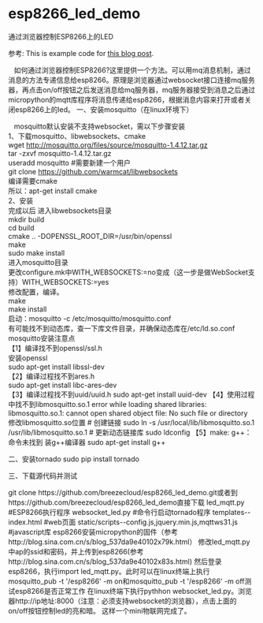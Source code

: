 # esp8266_led_demo
通过浏览器控制ESP8266上的LED

参考:
This is example code for [this blog post](http://jpmens.net/2014/07/03/the-mosquitto-mqtt-broker-gets-websockets-support/).

    如何通过浏览器控制ESP8266?这里提供一个方法。可以用mq消息机制，通过消息的方法专递信息给esp8266。原理是浏览器通过websocket接口连接mq服务器，再点击on/off按钮之后发送消息给mq服务器，mq服务器接受到消息之后通过micropython的mqtt库程序将消息传递给esp8266，根据消息内容来打开或者关闭esp8266上的led。
一、安装mosquitto（在linux环境下）</br>

    mosquitto默认安装不支持websocket，需以下步骤安装</br>
 	1、下载mosquitto、libwebsockets、cmake</br>
 	wget http://mosquitto.org/files/source/mosquitto-1.4.12.tar.gz</br>
 	tar -zxvf mosquitto-1.4.12.tar.gz</br>
 	useradd mosquitto #需要新建一个用户</br>
 	git clone https://github.com/warmcat/libwebsockets</br>
	编译需要cmake</br>
	所以：apt-get install cmake</br>
	2、安装</br>
	完成以后 进入libwebsockets目录</br>
	mkdir build</br>
	cd build</br>
	cmake .. -DOPENSSL_ROOT_DIR=/usr/bin/openssl</br>
	make</br>
	sudo make install</br>
	进入mosquitto目录</br>
	更改configure.mk中WITH_WEBSOCKETS:=no变成（这一步是做WebSocket支持）WITH_WEBSOCKETS:=yes</br>
	修改配置，编译。</br>
	make</br>
	make install</br>
	启动：mosquitto -c /etc/mosquitto/mosquitto.conf </br>
	有可能找不到动态库，查一下库文件目录，并确保动态库在/etc/ld.so.conf</br>
	mosquitto安装注意点</br>
	【1】编译找不到openssl/ssl.h</br>
	 安装openssl</br>
	sudo apt-get install libssl-dev</br>
	【2】编译过程找不到ares.h</br>
	sudo apt-get install libc-ares-dev</br>
	【3】编译过程找不到uuid/uuid.h
	sudo apt-get install uuid-dev
	【4】使用过程中找不到libmosquitto.so.1
	error while loading shared libraries: libmosquitto.so.1: cannot open shared object file: No such file or directory
	修改libmosquitto.so位置
	# 创建链接
	sudo ln -s /usr/local/lib/libmosquitto.so.1 /usr/lib/libmosquitto.so.1
	# 更新动态链接库
	sudo ldconfig
	【5】make: g++：命令未找到
	 装g++编译器
	sudo apt-get install g++

二、安装tornado
	sudo pip install tornado

三、下载源代码并测试
<p>
	git clone https://github.com/breezecloud/esp8266_led_demo.git或者到 https://github.com/breezecloud/esp8266_led_demo直接下载
	led_mqtt.py #ESP8266执行程序
	websocket_led.py #命令行启动tornado程序
	templates--index.html #web页面
	static/scripts--config.js,jquery.min.js,mqttws31.js #javascript库
	esp8266安装micropython的固件（参考http://blog.sina.com.cn/s/blog_537da9e40102x79k.html）
	修改led_mqtt.py中ap的ssid和密码，并上传到esp8266(参考http://blog.sina.com.cn/s/blog_537da9e40102x83s.html)
	然后登录esp8266，执行import led_mqtt.py。此时可以在linux终端上执行mosquitto_pub -t '/esp8266' -m on和mosquitto_pub -t '/esp8266' -m off测试esp8266是否正常工作
	在linux终端下执行pythhon websocket_led.py。浏览器http://ip地址:8000（注意：必须支持websocket的浏览器），点击上面的on/off按钮控制led的亮和暗。
这样一个mini物联网完成了。
</p>
